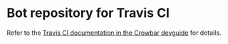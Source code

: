 # Bot repository for Travis CI

Refer to the [Travis CI documentation in the Crowbar
devguide](https://github.com/crowbar/crowbar/blob/master/doc/devguide/testing/travis.md)
for details.
